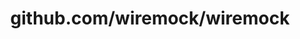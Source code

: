 ---
layout: post
title: github.com/wiremock/wiremock
categories: link
tags: [انگلیسی, گیت‌هاب, برنامه‌نویسی]
---